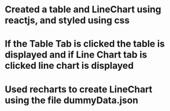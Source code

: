  # Created a table and LineChart using reactjs, and styled using css
 # If the Table Tab is clicked the table is displayed and if Line Chart tab is clicked line chart is displayed
 # Used recharts to create LineChart using the file dummyData.json
